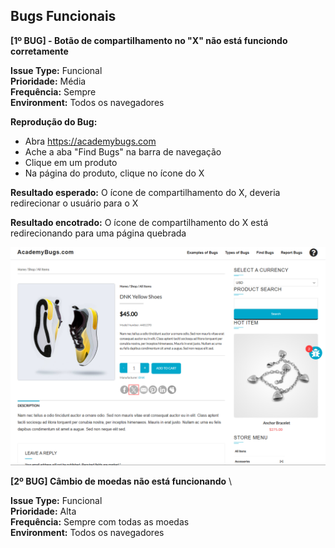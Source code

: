 
## Bugs Funcionais

**[1º BUG] - Botão de compartilhamento no "X" não está funciondo corretamente**

**Issue Type:** Funcional \
**Prioridade:** Média \
**Frequência:** Sempre \
**Environment:** Todos os navegadores

**Reprodução do Bug:**
- Abra https://academybugs.com
-  Ache a aba "Find Bugs" na barra de navegação
- Clique em um produto
- Na página do produto, clique no ícone do X

**Resultado esperado:** O ícone de compartilhamento do X, deveria redirecionar o usuário para o X 

**Resultado encotrado:** O ícone de compartilhamento do X está redirecionando para uma página quebrada

![Primeiro Bug](imgs/bug-2.png)




**[2º BUG] Câmbio de moedas não está funcionando** \

**Issue Type:** Funcional \
**Prioridade:** Alta \
**Frequência:** Sempre com todas as moedas \
**Environment:** Todos os navegadores

